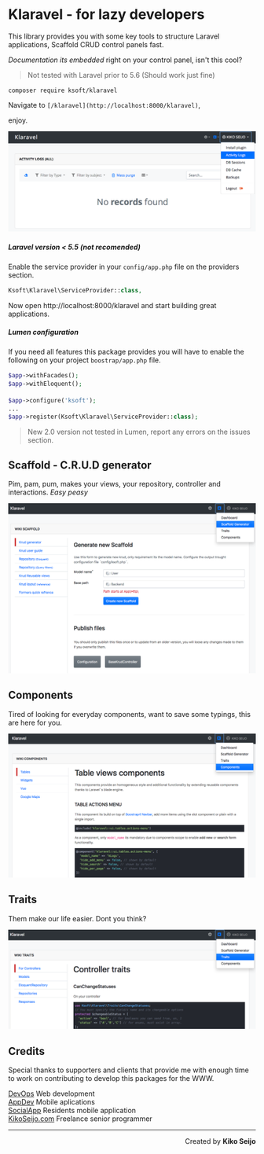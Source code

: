 # Klaravel - for lazy developers

This library provides you with some key tools to structure Laravel applications, Scaffold CRUD control panels fast.

*Documentation its embedded* right on your control panel, isn't this cool?


> Not tested with Laravel prior to 5.6 (Should work just fine)



```
composer require ksoft/klaravel
```

Navigate to `[/klaravel](http://localhost:8000/klaravel)`,  

enjoy.

![Scaffold Control Panel](/imgs/v2-logs.png?raw=true "Klaravel Scaffold Control Panel")



##### Laravel version < 5.5 (not recomended)


Enable the service provider in your `config/app.php` file on the providers section.

```php
Ksoft\Klaravel\ServiceProvider::class,
```

Now open http://localhost:8000/klaravel and start building great applications.

##### Lumen configuration

If you need all features this package provides you will have to enable the following on your project `boostrap/app.php` file.

```php
$app->withFacades();
$app->withEloquent();

$app->configure('ksoft');
...
$app->register(Ksoft\Klaravel\ServiceProvider::class);
```

> New 2.0 version not tested in Lumen, report any errors on the issues section.

## Scaffold - C.R.U.D generator

Pim, pam, pum, makes your views, your repository, controller and interactions. *Easy peasy*

![Scaffold - crud generator](/imgs/v2-scaffold.png?raw=true "Scaffold - crud generator")

## Components

Tired of looking for everyday components, want to save some typings, this are here for you.

![Blade components](/imgs/v2-components.png?raw=true "Blade components")

## Traits

Them make our life easier. Dont you think?

![Available traits](/imgs/v2-traits.png?raw=true "Available traits")



## Credits

Special thanks to supporters and clients that provide me with enough time to work on contributing to develop this packages for the WWW.

[DevOps](https://sunnyface.com 'Programador ios málaga Marbella') Web development  
[AppDev](https://gestorapp.com 'Gestor de aplicaciones moviles en málaga, mijas, marbella') Mobile aplications  
[SocialApp](https://sosvecinos.com 'Plataforma móvil para la gestion de comunidades') Residents mobile application  
[KikoSeijo.com](https://kikoseijo.com 'Programador freelance movil y Laravel') Freelance senior programmer

---

<div dir=rtl markdown=1>Created by <b>Kiko Seijo</b></div>
